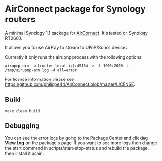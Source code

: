 # AirConnect package for Synology routers

A minimal Synology 1.1 package for [AirConnect](https://github.com/philippe44/AirConnect
). It's tested on Synology RT2600.

It allows you to use AirPlay to stream to UPnP/Sonos devices.

Currently it only runs the airupnp process with the following options:

```
airupnp-arm -b [router local ip]:49154 -z -l 1000:2000 -f /tmp/airupnp-arm.log -d all=error
```

For license information please see https://github.com/philippe44/AirConnect/blob/master/LICENSE.

## Build

```
make clean build
```

## Debugging

You can see the error logs by going to the Package Center and clicking **View Log** on the package's page.
If you want to see more logs then change the start command in scripts/start-stop-status and rebuild the package, then install it again.
